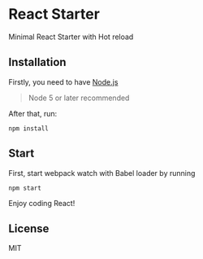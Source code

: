 # React Starter

Minimal React Starter with Hot reload

## Installation
Firstly, you need to have [Node.js](https://nodejs.org/en/)
> Node 5 or later recommended

After that, run:
```
npm install
```

## Start
First, start webpack watch with Babel loader by running
```
npm start
```

Enjoy coding React!

## License
MIT